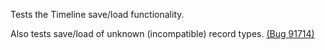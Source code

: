 Tests the Timeline save/load functionality.

Also tests save/load of unknown (incompatible) record types. [(Bug 91714)](https://bugs.webkit.org/show_bug.cgi?id=91714)
